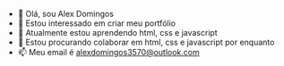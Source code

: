 - 👋 Olá, sou Alex Domingos
- 👀 Estou interessado em criar meu portfólio
- 🌱 Atualmente estou aprendendo html, css e javascript
- 💞️ Estou procurando colaborar em html, css e javascript por enquanto
- 📫 Meu email é alexdomingos3570@outlook.com
